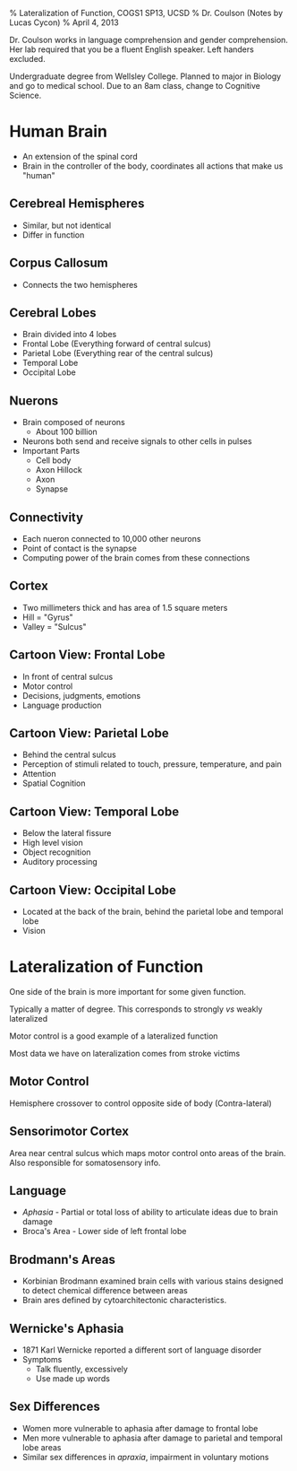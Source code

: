 % Lateralization of Function, COGS1 SP13, UCSD
% Dr. Coulson (Notes by Lucas Cycon)
% April 4, 2013

Dr. Coulson works in language comprehension and gender comprehension.  Her lab
required that you be a fluent English speaker.  Left handers excluded.

Undergraduate degree from Wellsley College.  Planned to major in Biology and go
to medical school.  Due to an 8am class, change to Cognitive Science.

# Human Brain

- An extension of the spinal cord
- Brain in the controller of the body, coordinates all actions that make us
  "human"

## Cerebreal Hemispheres

- Similar, but not identical
- Differ in function

## Corpus Callosum

- Connects the two hemispheres

## Cerebral Lobes

- Brain divided into 4 lobes
- Frontal Lobe (Everything forward of central sulcus)
- Parietal Lobe (Everything rear of the central sulcus)
- Temporal Lobe
- Occipital Lobe

## Nuerons

- Brain composed of neurons
  - About 100 billion
- Neurons both send and receive signals to other cells in pulses
- Important Parts
  - Cell body
  - Axon Hillock
  - Axon
  - Synapse

## Connectivity

- Each nueron connected to 10,000 other neurons
- Point of contact is the synapse
- Computing power of the brain comes from these connections

## Cortex

- Two millimeters thick and has area of 1.5 square meters
- Hill = "Gyrus"
- Valley = "Sulcus"

## Cartoon View: Frontal Lobe

- In front of central sulcus
- Motor control
- Decisions, judgments, emotions
- Language production

## Cartoon View: Parietal Lobe

- Behind the central sulcus
- Perception of stimuli related to touch, pressure, temperature, and pain
- Attention
- Spatial Cognition

## Cartoon View: Temporal Lobe

- Below the lateral fissure
- High level vision
- Object recognition
- Auditory processing

## Cartoon View: Occipital Lobe

- Located at the back of the brain, behind the parietal lobe and temporal lobe
- Vision

# Lateralization of Function

One side of the brain is more important for some given function.

Typically a matter of degree.  This corresponds to strongly *vs* weakly
lateralized

Motor control is a good example of a lateralized function

Most data we have on lateralization comes from stroke victims

## Motor Control

Hemisphere crossover to control opposite side of body (Contra-lateral)

## Sensorimotor Cortex

Area near central sulcus which maps motor control onto areas of the brain.
Also responsible for somatosensory info.

## Language

- *Aphasia* - Partial or total loss of ability to articulate ideas due to brain
  damage
- Broca's Area - Lower side of left frontal lobe

## Brodmann's Areas

- Korbinian Brodmann examined brain cells with various stains designed to
  detect chemical difference between areas
- Brain ares defined by cytoarchitectonic characteristics.

## Wernicke's Aphasia

- 1871 Karl Wernicke reported a different sort of language disorder
- Symptoms
  - Talk fluently, excessively
  - Use made up words

## Sex Differences

- Women more vulnerable to aphasia after damage to frontal lobe
- Men more vulnerable to aphasia after damage to parietal and temporal lobe
  areas
- Similar sex differences in *apraxia*, impairment in voluntary motions
